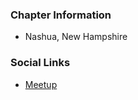 ### Chapter Information
* Nashua, New Hampshire

### Social Links
* [Meetup](https://www.meetup.com/OWASP-Nashua-Chapter/)

